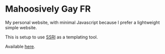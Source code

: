 # Mahoosively Gay FR

My personal website, with minimal Javascript because I prefer a lightweight simple website.

This is setup to use [SSRI](https://github.com/Sebagabones/Server-Side-Rendered-Includes) as a templating tool.

Available [here](https://mahoosively.gay/).

